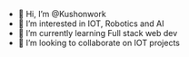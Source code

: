 - 👋 Hi, I’m @Kushonwork
- 👀 I’m interested in IOT, Robotics and AI
- 🌱 I’m currently learning Full stack web dev
- 💞️ I’m looking to collaborate on IOT projects


<!---
Kushonwork/Kushonwork is a ✨ special ✨ repository because its `README.md` (this file) appears on your GitHub profile.
You can click the Preview link to take a look at your changes.
--->
